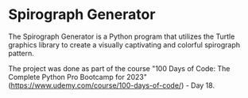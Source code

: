 <h1>Spirograph Generator</h1>

The Spirograph Generator is a Python program that utilizes the Turtle graphics library to create a visually captivating and colorful spirograph pattern.

The project was done as part of the course "100 Days of Code: The Complete Python Pro Bootcamp for 2023" (https://www.udemy.com/course/100-days-of-code/) - Day 18.